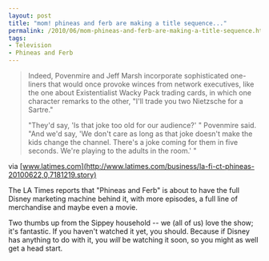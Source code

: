 ```yaml
---
layout: post
title: "mom! phineas and ferb are making a title sequence..."
permalink: /2010/06/mom-phineas-and-ferb-are-making-a-title-sequence.html
tags:
- Television
- Phineas and Ferb
---
```


> Indeed, Povenmire and Jeff Marsh incorporate sophisticated one-liners that would once provoke winces from network executives, like the one about Existentialist Wacky Pack trading cards, in which one character remarks to the other, "I'll trade you two Nietzsche for a Sartre."
> 
> "They'd say, 'Is that joke too old for our audience?' " Povenmire said. "And we'd say, 'We don't care as long as that joke doesn't make the kids change the channel. There's a joke coming for them in five seconds. We're playing to the adults in the room.' "

via [www.latimes.com](http://www.latimes.com/business/la-fi-ct-phineas-20100622,0,7181219.story)

The LA Times reports that "Phineas and Ferb" is about to have the full Disney marketing machine behind it, with more episodes, a full line of merchandise and maybe even a movie.

Two thumbs up from the Sippey household -- we (all of us) love the show; it's fantastic. If you haven't watched it yet, you should. Because if Disney has anything to do with it, you _will_ be watching it soon, so you might as well get a head start.